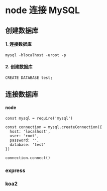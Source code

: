 # node 连接 MySQL


## 创建数据库

#### 1. 连接数据库

```
mysql -hlocalhost -uroot -p
```

#### 2. 创建数据库

```
CREATE DATABASE test;
```



## 连接数据库

#### node

```
const mysql = require('mysql')

const connection = mysql.createConnection({
  host: 'localhost',
  user: 'root',
  password: '',
  database: 'test'
})

connection.connect()
```

### express



### koa2
